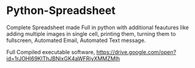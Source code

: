 # Python-Spreadsheet
Complete Spreadsheet made Full in python with additional feautures like adding multiple images in single cell, printing them, turning them to fullscreen, Automated Email, Automated Text message.

Full Compiled executable software, https://drive.google.com/open?id=1rJOHI69KlThJBNixGK4aWFRiyXMMZMlh
